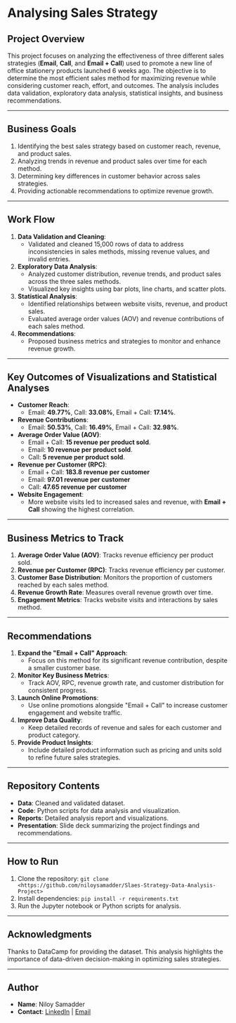 # Analysing Sales Strategy

## Project Overview
This project focuses on analyzing the effectiveness of three different sales strategies (**Email**, **Call**, and **Email + Call**) used to promote a new line of office stationery products launched 6 weeks ago. The objective is to determine the most efficient sales method for maximizing revenue while considering customer reach, effort, and outcomes. The analysis includes data validation, exploratory data analysis, statistical insights, and business recommendations.

---

## Business Goals
1. Identifying the best sales strategy based on customer reach, revenue, and product sales.
2. Analyzing trends in revenue and product sales over time for each method.
4. Determining key differences in customer behavior across sales strategies.
5. Providing actionable recommendations to optimize revenue growth.

---

## Work Flow
1. **Data Validation and Cleaning**:
   - Validated and cleaned 15,000 rows of data to address inconsistencies in sales methods, missing revenue values, and invalid entries.
2. **Exploratory Data Analysis**:
   - Analyzed customer distribution, revenue trends, and product sales across the three sales methods.
   - Visualized key insights using bar plots, line charts, and scatter plots.
3. **Statistical Analysis**:
   - Identified relationships between website visits, revenue, and product sales.
   - Evaluated average order values (AOV) and revenue contributions of each sales method.
4. **Recommendations**:
   - Proposed business metrics and strategies to monitor and enhance revenue growth.

---

## Key Outcomes of Visualizations and Statistical Analyses
- **Customer Reach**:
  - Email: **49.77%**, Call: **33.08%**, Email + Call: **17.14%**.
- **Revenue Contributions**:
  - Email: **50.53%**, Call: **16.49%**, Email + Call: **32.98%**.
- **Average Order Value (AOV)**:
  - Email + Call: **15 revenue per product sold**.
  - Email: **10 revenue per product sold**.
  - Call: **5 revenue per product sold**.
- **Revenue per Customer (RPC)**:
  - Email + Call: **183.8 revenue per customer**
  - Email: **97.01 revenue per customer**
  - Call: **47.65 revenue per customer**
- **Website Engagement**:
  - More website visits led to increased sales and revenue, with **Email + Call** showing the highest correlation.

---

## Business Metrics to Track
1. **Average Order Value (AOV)**: Tracks revenue efficiency per product sold.
2. **Revenue per Customer (RPC)**: Tracks revenue efficiency per customer.
3. **Customer Base Distribution**: Monitors the proportion of customers reached by each sales method.
4. **Revenue Growth Rate**: Measures overall revenue growth over time.
5. **Engagement Metrics**: Tracks website visits and interactions by sales method.

---

## Recommendations
1. **Expand the "Email + Call" Approach**:
   - Focus on this method for its significant revenue contribution, despite a smaller customer base.
2. **Monitor Key Business Metrics**:
   - Track AOV, RPC, revenue growth rate, and customer distribution for consistent progress.
3. **Launch Online Promotions**:
   - Use online promotions alongside "Email + Call" to increase customer engagement and website traffic.
4. **Improve Data Quality**:
   - Keep detailed records of revenue and sales for each customer and product category.
5. **Provide Product Insights**:
   - Include detailed product information such as pricing and units sold to refine future sales strategies.

---

## Repository Contents
- **Data**: Cleaned and validated dataset.
- **Code**: Python scripts for data analysis and visualization.
- **Reports**: Detailed analysis report and visualizations.
- **Presentation**: Slide deck summarizing the project findings and recommendations.

---

## How to Run
1. Clone the repository: `git clone <https://github.com/niloysamadder/Slaes-Strategy-Data-Analysis-Project>`
2. Install dependencies: `pip install -r requirements.txt`
3. Run the Jupyter notebook or Python scripts for analysis.

---

## Acknowledgments
Thanks to DataCamp for providing the dataset. This analysis highlights the importance of data-driven decision-making in optimizing sales strategies.

---

## Author
- **Name**: Niloy Samadder
- **Contact**: [LinkedIn](https://www.linkedin.com/in/niloy-samadder-a6533a167/) | [Email](mailto:niloysamadder.ruet@gmail.com)

